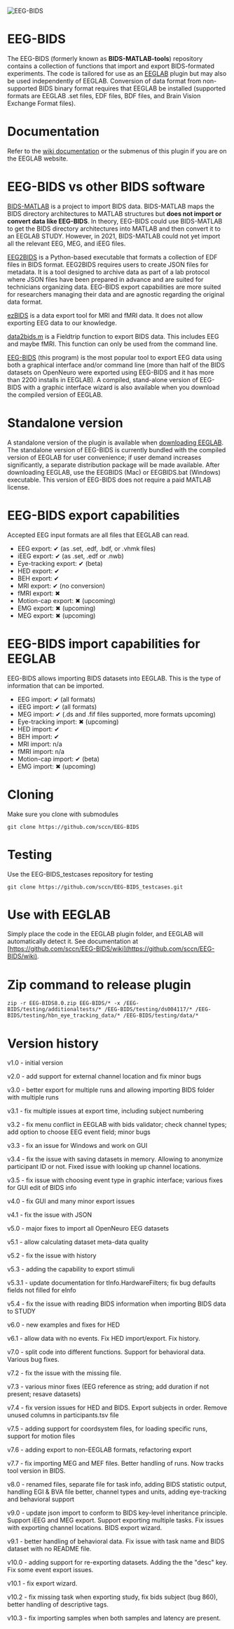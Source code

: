 ![EEG-BIDS](https://github.com/sccn/EEG-BIDS/assets/1872705/47675a55-6573-47d7-abec-48e364d5ad8a)

# EEG-BIDS

The EEG-BIDS (formerly known as **BIDS-MATLAB-tools**) repository contains a collection of functions that import and export BIDS-formated experiments. The code is tailored for use as an [EEGLAB](http://eeglab.org) plugin but may also be used independently of EEGLAB. Conversion of data format from non-supported BIDS binary format requires that EEGLAB be installed (supported formats are EEGLAB .set files, EDF files, BDF files, and Brain Vision Exchange Format files).

# Documentation

Refer to the [wiki documentation](https://github.com/sccn/EEG-BIDS/wiki) or the submenus of this plugin if you are on the EEGLAB website.

# EEG-BIDS vs other BIDS software

[BIDS-MATLAB](https://bids-matlab.readthedocs.io/en/latest/) is a project to import BIDS data. BIDS-MATLAB maps the BIDS directory architectures to MATLAB structures but **does not import or convert data like EEG-BIDS**. In theory, EEG-BIDS could use BIDS-MATLAB to get the BIDS directory architectures into MATLAB and then convert it to an EEGLAB STUDY. However, in 2021, BIDS-MATLAB could not yet import all the relevant EEG, MEG, and iEEG files. 

[EEG2BIDS](https://github.com/aces/EEG2BIDS) is a Python-based executable that formats a collection of EDF files in BIDS format. EEG2BIDS requires users to create JSON files for metadata. It is a tool designed to archive data as part of a lab protocol where JSON files have been prepared in advance and are suited for technicians organizing data. EEG-BIDS export capabilities are more suited for researchers managing their data and are agnostic regarding the original data format.

[ezBIDS](https://brainlife.io/ezbids/) is a data export tool for MRI and fMRI data. It does not allow exporting EEG data to our knowledge.

[data2bids.m](https://www.fieldtriptoolbox.org/example/bids/) is a Fieldtrip function to export BIDS data. This includes EEG and maybe fMRI. This function can only be used from the command line.

[EEG-BIDS](https://github.com/sccn/EEG-BIDS) (this program) is the most popular tool to export EEG data using both a graphical interface and/or command line (more than half of the BIDS datasets on OpenNeuro were exported using EEG-BIDS and it has more than 2200 installs in EEGLAB). A compiled, stand-alone version of EEG-BIDS with a graphic interface wizard is also available when you download the compiled version of EEGLAB.

# Standalone version

A standalone version of the plugin is available when [downloading EEGLAB](https://sccn.ucsd.edu/eeglab/download.php). The standalone version of EEG-BIDS is currently bundled with the compiled version of EEGLAB for user convenience; if user demand increases significantly, a separate distribution package will be made available. After downloading EEGLAB, use the EEGBIDS (Mac) or EEGBIDS.bat (Windows) executable. This version of EEG-BIDS does not require a paid MATLAB license.

# EEG-BIDS export capabilities

Accepted EEG input formats are all files that EEGLAB can read. 

* EEG export: ✔ (as .set, .edf, .bdf, or .vhmk files)
* iEEG export: ✔ (as .set, .edf or .nwb)
* Eye-tracking export: ✔ (beta)
* HED export: ✔
* BEH export: ✔
* MRI export: ✔ (no conversion)
* fMRI export: ✖
* Motion-cap export: ✖ (upcoming)
* EMG export: ✖ (upcoming)
* MEG export: ✖ (upcoming)

# EEG-BIDS import capabilities for EEGLAB

EEG-BIDS allows importing BIDS datasets into EEGLAB. This is the type of information that can be imported.

* EEG import: ✔ (all formats)
* iEEG import: ✔ (all formats)
* MEG import: ✔ (.ds and .fif files supported, more formats upcoming)
* Eye-tracking import: ✖ (upcoming)
* HED import: ✔
* BEH import: ✔
* MRI import: n/a
* fMRI import: n/a
* Motion-cap import: ✔ (beta)
* EMG import: ✖ (upcoming)

# Cloning

Make sure you clone with submodules

```
git clone https://github.com/sccn/EEG-BIDS
```

# Testing 

Use the EEG-BIDS_testcases repository for testing

```
git clone https://github.com/sccn/EEG-BIDS_testcases.git
```

# Use with EEGLAB

Simply place the code in the EEGLAB plugin folder, and EEGLAB will automatically detect it. See documentation at [https://github.com/sccn/EEG-BIDS/wiki](https://github.com/sccn/EEG-BIDS/wiki).

# Zip command to release plugin

```
zip -r EEG-BIDS8.0.zip EEG-BIDS/* -x /EEG-BIDS/testing/additionaltests/* /EEG-BIDS/testing/ds004117/* /EEG-BIDS/testing/hbn_eye_tracking_data/* /EEG-BIDS/testing/data/*
```

# Version history

v1.0 - initial version

v2.0 - add support for external channel location and fix minor bugs

v3.0 - better export for multiple runs and allowing importing BIDS folder with multiple runs

v3.1 - fix multiple issues at export time, including subject numbering

v3.2 - fix menu conflict in EEGLAB with bids validator; check channel types; add option to choose EEG event field; minor bugs

v3.3 - fix an issue for Windows and work on GUI

v3.4 - fix the issue with saving datasets in memory. Allowing to anonymize participant ID or not. Fixed issue with looking up channel locations.

v3.5 - fix issue with choosing event type in graphic interface; various fixes for GUI edit of BIDS info

v4.0 - fix GUI and many minor export issues

v4.1 - fix the issue with JSON

v5.0 - major fixes to import all OpenNeuro EEG datasets

v5.1 - allow calculating dataset meta-data quality

v5.2 - fix the issue with history

v5.3 - adding the capability to export stimuli

v5.3.1 - update documentation for tInfo.HardwareFilters; fix bug defaults fields not filled for eInfo

v5.4 - fix the issue with reading BIDS information when importing BIDS data to STUDY

v6.0 - new examples and fixes for HED

v6.1 - allow data with no events. Fix HED import/export. Fix history.

v7.0 - split code into different functions. Support for behavioral data. Various bug fixes.

v7.2 - fix the issue with the missing file.

v7.3 - various minor fixes (EEG reference as string; add duration if not present; resave datasets)

v7.4 - fix version issues for HED and BIDS. Export subjects in order. Remove unused columns in participants.tsv file

v7.5 - adding support for coordsystem files, for loading specific runs, support for motion files

v7.6 - adding export to non-EEGLAB formats, refactoring export

v7.7 - fix importing MEG and MEF files. Better handling of runs. Now tracks tool version in BIDS.

v8.0 - renamed files, separate file for task info, adding BIDS statistic output, handling EGI & BVA file better, channel types and units, adding eye-tracking and behavioral support

v9.0 - update json import to conform to BIDS key-level inheritance principle. Support iEEG and MEG export. Support exporting multiple tasks. Fix issues with exporting channel locations. BIDS export wizard.

v9.1 - better handling of behavioral data. Fix issue with task name and BIDS dataset with no README file.

v10.0 - adding support for re-exporting datasets. Adding the the "desc" key. Fix some event export issues.

v10.1 - fix export wizard.

v10.2 - fix missing task when exporting study, fix bids subject (bug 860), better handling of descriptive tags.

v10.3 - fix importing samples when both samples and latency are present. 
